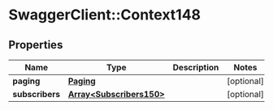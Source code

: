 # SwaggerClient::Context148

## Properties
Name | Type | Description | Notes
------------ | ------------- | ------------- | -------------
**paging** | [**Paging**](Paging.md) |  | [optional] 
**subscribers** | [**Array&lt;Subscribers150&gt;**](Subscribers150.md) |  | [optional] 


